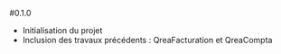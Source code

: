 #0.1.0
* Initialisation du projet 
* Inclusion des travaux précédents : QreaFacturation et QreaCompta